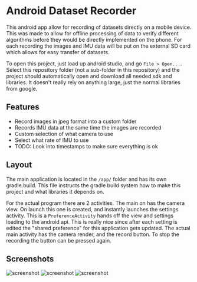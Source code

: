 # Android Dataset Recorder

This android app allow for recording of datasets directly on a mobile device. This was made to allow for offline processing of data to verify different algorithms before they would be directly implemented on the phone. For each recording the images and IMU data will be put on the external SD card which allows for easy transfer of datasets.

To open this project, just load up android studio, and go `File > Open...`. Select this repository folder (not a sub-folder in this repository) and the project should automatically open and download all needed sdk and libraries. It doesn't really rely on anything large, just the normal libraries from google.

## Features

* Record images in jpeg format into a custom folder
* Records IMU data at the same time the images are recorded
* Custom selection of what camera to use
* Select what rate of IMU to use
* TODO: Look into timestamps to make sure everything is ok

## Layout

The main application is located in the `/app/` folder and has its own gradle.build. This file instructs the gradle build system how to make this project and what libraries it depends on.

For the actual program there are 2 activities. The main on has the camera view. On launch this one is created, and instantly launches the settings activity. This is a `PreferenceActivity` hands off the view and settings loading to the android api. This is really nice since after each setting is edited the "shared preference" for this application gets updated. The actual main activity has the camera render, and the record button. To stop the recording the button can be pressed again.


## Screenshots

![screenshot](./images/Screenshot_20160814-231309.png)
![screenshot](./images/Screenshot_20160814-231421.png)
![screenshot](./images/Screenshot_20160814-231342.png)
